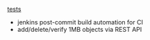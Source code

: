 [tests](https://github.com/bostonaustin/public/tree/master/tests/jenkins_test.sh)
- jenkins post-commit build automation for CI 
- add/delete/verify 1MB objects via REST API
